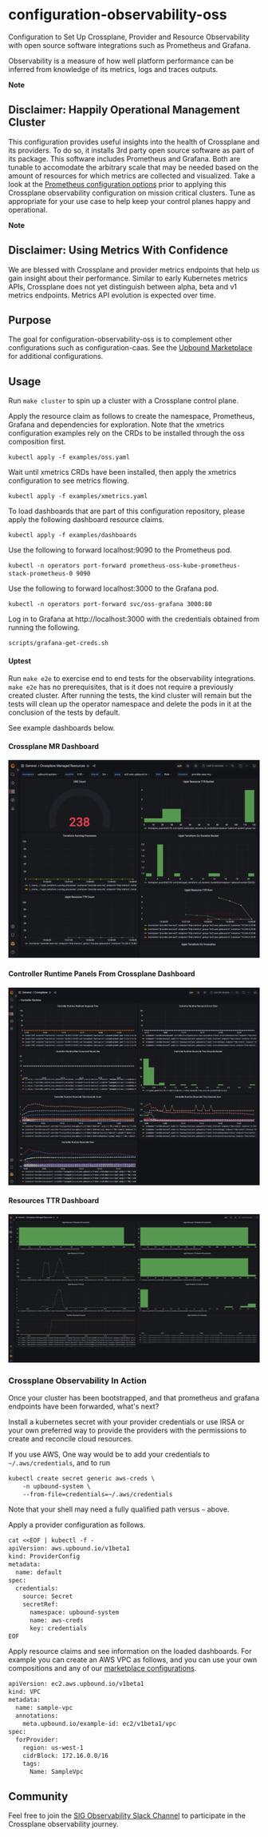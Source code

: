 # configuration-observability-oss
Configuration to Set Up Crossplane, Provider and Resource Observability
with open source software integrations such as Prometheus and Grafana.

Observability is a measure of how well platform performance can be inferred
from knowledge of its metrics, logs and traces outputs.

**Note**
## Disclaimer: Happily Operational Management Cluster
This configuration provides useful insights into the
health of Crossplane and its providers. To do so,
it installs 3rd party open source software as part of
its package. This software includes Prometheus and Grafana.
Both are tunable to accomodate the arbitrary scale that
may be needed based on the amount of resources for which
metrics are collected and visualized. Take a look
at the [Prometheus configuration options](https://prometheus.io/docs/prometheus/latest/configuration/configuration/)
prior to applying this Crossplane observability
configuration on mission critical clusters. Tune as appropriate
for your use case to help keep your control planes happy
and operational.

**Note**
## Disclaimer: Using Metrics With Confidence
We are blessed with Crossplane and provider metrics endpoints
that help us gain insight about their performance.
Similar to early Kubernetes metrics APIs,
Crossplane does not yet distinguish between alpha, beta and v1
metrics endpoints. Metrics API evolution is expected over time.

## Purpose
The goal for configuration-observability-oss is to complement
other configurations such as configuration-caas. See the
[Upbound Marketplace](https://marketplace.upbound.io/) for
additional configurations.

## Usage
Run `make cluster` to spin up a cluster with a
Crossplane control plane.

Apply the resource claim as follows to create
the namespace, Prometheus, Grafana and dependencies for
exploration. Note that the xmetrics configuration examples
rely on the CRDs to be installed through the oss composition
first.
```
kubectl apply -f examples/oss.yaml
```
Wait until xmetrics CRDs have been installed, then apply
the xmetrics configuration to see metrics flowing.
```
kubectl apply -f examples/xmetrics.yaml
```

To load dashboards that are part of this configuration repository,
please apply the following dashboard resource claims.
```
kubectl apply -f examples/dashboards
```

Use the following to forward localhost:9090 to the Prometheus pod.
```
kubectl -n operators port-forward prometheus-oss-kube-prometheus-stack-prometheus-0 9090
```

Use the following to forward localhost:3000 to the Grafana pod.
```
kubectl -n operators port-forward svc/oss-grafana 3000:80
```

Log in to Grafana at http://localhost:3000 with the credentials
obtained from running the following.
```
scripts/grafana-get-creds.sh
```

#### Uptest
Run `make e2e` to exercise end to end tests
for the observability integrations. `make e2e`
has no prerequisites, that is it does not require
a previously created cluster. After running the
tests, the kind cluster will remain but the tests will
clean up the operator namespace and delete the pods in it
at the conclusion of the tests by default.

See example dashboards below.

#### Crossplane MR Dashboard
![Crossplane MR Dashboard](docs/media/crossplane-mr-dashboard.png)

#### Controller Runtime Panels From Crossplane Dashboard
![Controller Runtime Panels From Crossplane Dashboar](docs/media/crossplane-controller-runtime-panels.png)

#### Resources TTR Dashboard
![Resources TTR Dashboard](docs/media/resoures-ttr-dashboard.png)

### Crossplane Observability In Action
Once your cluster has been bootstrapped, and that prometheus and grafana
endpoints have been forwarded, what's next?

Install a kubernetes secret with your provider credentials or use IRSA or
your own preferred way to provide the providers with the permissions to
create and reconcile cloud resources.

If you use AWS, One way would be to add your credentials to
`~/.aws/credentials`, and to run
```
kubectl create secret generic aws-creds \
    -n upbound-system \
    --from-file=credentials=~/.aws/credentials
```
Note that your shell may need a fully qualified path versus `~` above.

Apply a provider configuration as follows.
```
cat <<EOF | kubectl -f -
apiVersion: aws.upbound.io/v1beta1
kind: ProviderConfig
metadata:
  name: default
spec:
  credentials:
    source: Secret
    secretRef:
      namespace: upbound-system
      name: aws-creds
      key: credentials
EOF
```

Apply resource claims and see information on the
loaded dashboards. For example you can create an AWS VPC as follows, and
you can use your own compositions and any of our
[marketplace configurations](https://marketplace.upbound.io/configurations).

```
apiVersion: ec2.aws.upbound.io/v1beta1
kind: VPC
metadata:
  name: sample-vpc
  annotations:
    meta.upbound.io/example-id: ec2/v1beta1/vpc
spec:
  forProvider:
    region: us-west-1
    cidrBlock: 172.16.0.0/16
    tags:
      Name: SampleVpc
```

## Community
Feel free to join the [SIG Observability Slack Channel](https://crossplane.slack.com/archives/C061GNH3LA0)
to participate in the Crossplane observability journey.
